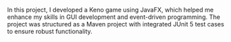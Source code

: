 In this project, I developed a Keno game using JavaFX, which helped me enhance my skills in GUI development and event-driven programming. The project was structured as a Maven project with integrated JUnit 5 test cases to ensure robust functionality.
